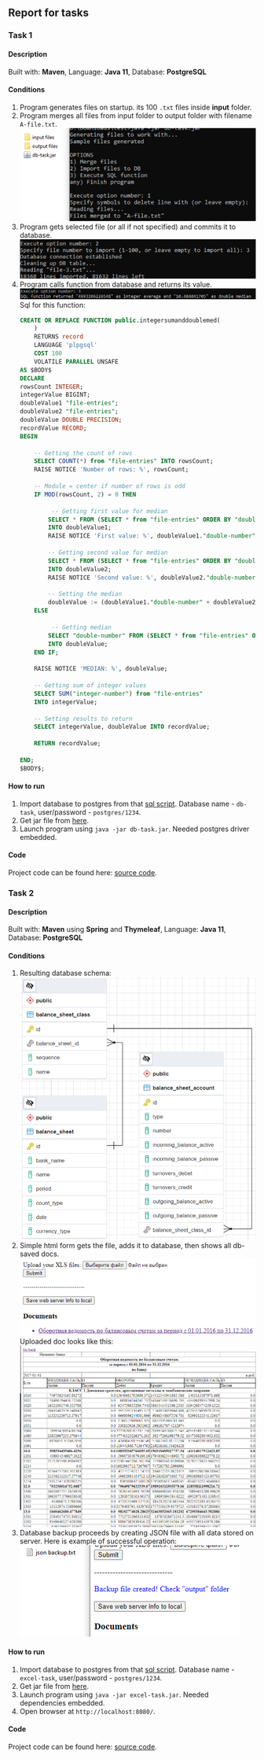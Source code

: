 ## Report for tasks

### Task 1

#### Description

Built with: **Maven**, Language: **Java 11**, Database: **PostgreSQL**

#### Conditions

1) Program generates files on startup. its 100 `.txt` files inside **input** folder.
2) Program merges all files from input folder to output folder with filename `A-file.txt`.  
![](task1/images/img-1.png "conditions 1-2")
3) Program gets selected file (or all if not specified) and commits it to database.  
![](task1/images/img-2.png "condition 3")
4) Program calls function from database and returns its value.  
![](task1/images/img-3.png "condition 3")  
Sql for this function:  
    ```sql
    CREATE OR REPLACE FUNCTION public.integersumanddoublemed(
        )
        RETURNS record
        LANGUAGE 'plpgsql'
        COST 100
        VOLATILE PARALLEL UNSAFE
    AS $BODY$
    DECLARE
    rowsCount INTEGER;
    integerValue BIGINT; 
    doubleValue1 "file-entries";
    doubleValue2 "file-entries";
    doubleValue DOUBLE PRECISION; 
    recordValue RECORD;
    BEGIN
    
        -- Getting the count of rows
        SELECT COUNT(*) from "file-entries" INTO rowsCount;
        RAISE NOTICE 'Number of rows: %', rowsCount;
    
        -- Module = center if number of rows is odd
        IF MOD(rowsCount, 2) = 0 THEN 
    
             -- Getting first value for median
            SELECT * FROM (SELECT * from "file-entries" ORDER BY "double-number" LIMIT ((rowsCount / 2) + 1)) AS innerSelect ORDER BY "double-number" DESC LIMIT 1
            INTO doubleValue1;
            RAISE NOTICE 'First value: %', doubleValue1."double-number";
            
            -- Getting second value for median
            SELECT * FROM (SELECT * from "file-entries" ORDER BY "double-number" LIMIT (rowsCount / 2)) AS innerSelect ORDER BY "double-number" DESC LIMIT 1
            INTO doubleValue2;
            RAISE NOTICE 'Second value: %', doubleValue2."double-number";
            
            -- Setting the median
            doubleValue := (doubleValue1."double-number" + doubleValue2."double-number") / 2;
        ELSE
    
             -- Getting median
            SELECT "double-number" FROM (SELECT * from "file-entries" ORDER BY "double-number" LIMIT (rowsCount / 2)) AS innerSelect ORDER BY "double-number" DESC LIMIT 1
            INTO doubleValue;
        END IF;
        
        RAISE NOTICE 'MEDIAN: %', doubleValue;
    
        -- Getting sum of integer values
        SELECT SUM("integer-number") from "file-entries"
        INTO integerValue;
    
        -- Setting results to return
        SELECT integerValue, doubleValue INTO recordValue;
    
        RETURN recordValue;
    
    END;
    $BODY$;
    ```

#### How to run

1) Import database to postgres from that [sql script](task1/files/database-init.sql). Database name - `db-task`, user/password - `postgres/1234`.
2) Get jar file from [here](task1/files/db-task.jar).  
3) Launch program using `java -jar db-task.jar`. Needed postgres driver embedded.  

#### Code

Project code can be found here: [source code](task1/files/db-task.rar).


### Task 2

#### Description

Built with: **Maven** using **Spring** and **Thymeleaf**, Language: **Java 11**, Database: **PostgreSQL**

#### Conditions

1) Resulting database schema:  
   ![](task2/images/img-1.png "ER model")
2) Simple html form gets the file, adds it to database, then shows all db-saved docs.  
   ![](task2/images/img-2.png "Homepage")
   Uploaded doc looks like this:  
   ![](task2/images/img-3.png "Doc page")
3) Database backup proceeds by creating JSON file with all data stored on server.
 Here is example of successful operation:  
 ![](task2/images/img-4.png "Backup success")

#### How to run

1) Import database to postgres from that [sql script](task2/files/database-init.sql). Database name - `excel-task`, user/password - `postgres/1234`.
2) Get jar file from [here](task2/files/excel-task.jar).  
3) Launch program using `java -jar excel-task.jar`. Needed dependencies embedded.  
4) Open browser at `http://localhost:8080/`.  

#### Code

Project code can be found here: [source code](task2/files/excel-task.rar).
